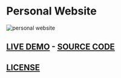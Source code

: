 # **Personal Website**
![personal website](https://github.com/iamkirstyjim/iamkirstyjim.github.io/blob/master/Screenshots/Home.png?raw=true)
## [LIVE DEMO](https://iamkirstyjim.github.io/)    -     [SOURCE CODE](https://github.com/iamkirstyjim/iamkirstyjim.github.io)
## [LICENSE](https://github.com/iamkirstyjim/iamkirstyjim.github.io/blob/master/LICENSE)

